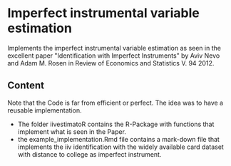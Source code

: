 # Imperfect instrumental variable estimation

Implements the imperfect instrumental variable estimation as seen in the excellent paper "Identification with Imperfect Instruments" by Aviv Nevo and Adam M. Rosen in Review of Economics and Statistics V. 94 2012.

## Content

Note that the Code is far from efficient or perfect. The idea was to have a reusable implementation. 

* The folder iivestimatoR contains the R-Package with functions that implement what is seen in the Paper.
* the example_implementation.Rmd file contains a mark-down file that implements the iiv identification with the widely available card dataset with distance to college as imperfect instrument.
